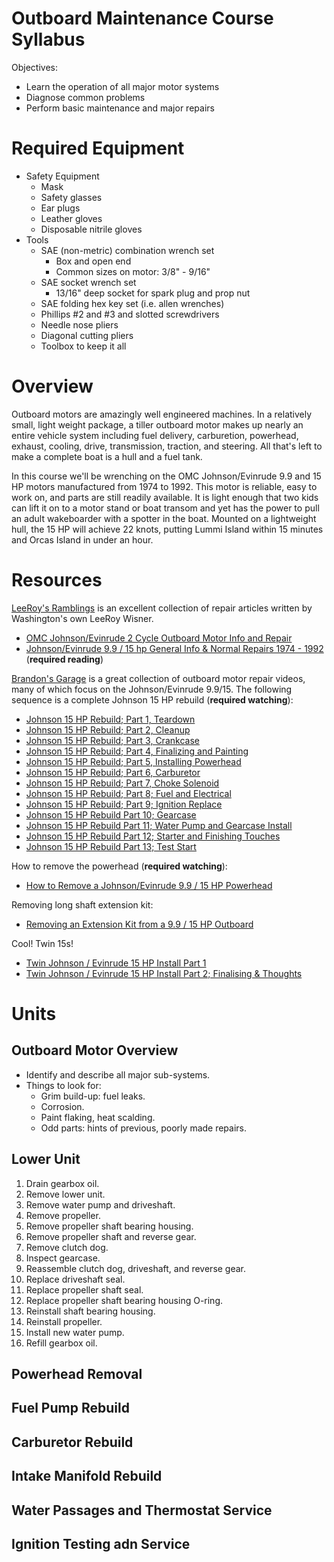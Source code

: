 # Outboard Maintenance Course Syllabus

Objectives:

- Learn the operation of all major motor systems
- Diagnose common problems
- Perform basic maintenance and major repairs


# Required Equipment

- Safety Equipment
  - Mask
  - Safety glasses
  - Ear plugs
  - Leather gloves
  - Disposable nitrile gloves
- Tools
  - SAE (non-metric) combination wrench set
    - Box and open end
    - Common sizes on motor: 3/8" - 9/16"
  - SAE socket wrench set
    - 13/16" deep socket for spark plug and prop nut
  - SAE folding hex key set (i.e. allen wrenches)
  - Phillips #2 and #3 and slotted screwdrivers 
  - Needle nose pliers
  - Diagonal cutting pliers
  - Toolbox to keep it all


# Overview

Outboard motors are amazingly well engineered machines.
In a relatively small, light weight package, a tiller outboard motor makes up nearly 
an entire vehicle system including fuel delivery, carburetion, powerhead,
exhaust, cooling, drive, transmission, traction, and steering.
All that's left to make a complete boat is a hull and a fuel tank.

In this course we'll be wrenching on the OMC Johnson/Evinrude
9.9 and 15 HP motors manufactured from 1974 to 1992.
This motor is reliable, easy to work on, and parts are still readily available.
It is light enough that two kids can lift it on to a motor stand or boat transom
and yet has the power to pull an adult wakeboarder with a spotter in the boat.
Mounted on a lightweight hull, the 15 HP will achieve 22 knots, putting Lummi Island
within 15 minutes and Orcas Island in under an hour.


# Resources

[LeeRoy's Ramblings](https://www.leeroysramblings.com/) is an excellent collection of
repair articles written by Washington's own LeeRoy Wisner.

- [OMC Johnson/Evinrude 2 Cycle Outboard Motor Info and Repair](https://www.leeroysramblings.com/Outboard%20Motor%20Related/OMC%20outboard%20related%20articles.html)
- [Johnson/Evinrude 9.9 / 15 hp  General Info & Normal Repairs 1974 - 1992](https://www.leeroysramblings.com/Johnson%209.9_15.htm) (**required reading**)

[Brandon's Garage](https://www.youtube.com/c/BrandonsGarage/videos) is a great collection of
outboard motor repair videos, many of which focus on the Johnson/Evinrude 9.9/15.
The following sequence is a complete Johnson 15 HP rebuild (**required watching**):

- [Johnson 15 HP Rebuild; Part 1, Teardown](https://www.youtube.com/watch?v=WcJJtxvS53o)
- [Johnson 15 HP Rebuild; Part 2, Cleanup](https://www.youtube.com/watch?v=DgmICyrPiic)
- [Johnson 15 HP Rebuild; Part 3, Crankcase](https://www.youtube.com/watch?v=mOyQdRoy2TE)
- [Johnson 15 HP Rebuild; Part 4, Finalizing and Painting](https://www.youtube.com/watch?v=VKGH6GCHKDU)
- [Johnson 15 HP Rebuild; Part 5, Installing Powerhead](https://www.youtube.com/watch?v=qEWj9v8oUI8)
- [Johnson 15 HP Rebuild; Part 6, Carburetor](https://www.youtube.com/watch?v=k6bzQZn3i7Q)
- [Johnson 15 HP Rebuild; Part 7, Choke Solenoid](https://www.youtube.com/watch?v=NNqed_dEiGE)
- [Johnson 15 HP Rebuild; Part 8; Fuel and Electrical](https://www.youtube.com/watch?v=TL4wiPcsWFg)
- [Johnson 15 HP Rebuild; Part 9; Ignition Replace](https://www.youtube.com/watch?v=jwuSmiKJabU)
- [Johnson 15 HP Rebuild Part 10; Gearcase](https://www.youtube.com/watch?v=j2TkhdsHE6Y)
- [Johnson 15 HP Rebuild Part 11; Water Pump and Gearcase Install](https://www.youtube.com/watch?v=wpiC3aKQbSs)
- [Johnson 15 HP Rebuild Part 12; Starter and Finishing Touches](https://www.youtube.com/watch?v=3kQ3-kK2tRU)
- [Johnson 15 HP Rebuild Part 13; Test Start](https://www.youtube.com/watch?v=SfhZI1dYwh8)

How to remove the powerhead (**required watching**):

- [How to Remove a Johnson/Evinrude 9.9 / 15 HP Powerhead](https://www.youtube.com/watch?v=c9s8i-MDeCc)

Removing long shaft extension kit:

- [Removing an Extension Kit from a 9.9 / 15 HP Outboard](https://www.youtube.com/watch?v=LGavqgFi8o4)

Cool!  Twin 15s!

- [Twin Johnson / Evinrude 15 HP Install Part 1](https://www.youtube.com/watch?v=DJ9eL32xAM0)
- [Twin Johnson / Evinrude 15 HP Install Part 2; Finalising & Thoughts](https://www.youtube.com/watch?v=Cb4Sxfr7Zdc)


# Units

## Outboard Motor Overview

- Identify and describe all major sub-systems.
- Things to look for:
  - Grim build-up: fuel leaks.
  - Corrosion.
  - Paint flaking, heat scalding.
  - Odd parts: hints of previous, poorly made repairs.

## Lower Unit

1) Drain gearbox oil.
2) Remove lower unit.
3) Remove water pump and driveshaft.
4) Remove propeller.
5) Remove propeller shaft bearing housing.
6) Remove propeller shaft and reverse gear.
7) Remove clutch dog.
8) Inspect gearcase.
9) Reassemble clutch dog, driveshaft, and reverse gear.
10) Replace driveshaft seal.
11) Replace propeller shaft seal.
12) Replace propeller shaft bearing housing O-ring.
13) Reinstall shaft bearing housing.
14) Reinstall propeller.
15) Install new water pump.
16) Refill gearbox oil.


## Powerhead Removal

## Fuel Pump Rebuild

## Carburetor Rebuild

## Intake Manifold Rebuild

## Water Passages and Thermostat Service

## Ignition Testing adn Service






